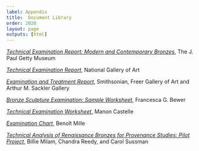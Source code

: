 ```yaml
---
label: Appendix
title:  Document Library
order: 2020
layout: page
outputs: [html]
---
```


[*Technical Examination Report: Modern and Contemporary Bronzes*](/_assets/downloads/technical-examination-report--getty-museum.pdf), The J. Paul Getty Museum

[*Technical Examination Report*](/_assets/downloads/technical-examination-report--nga.pdf), National Gallery of Art

[*Examination and Treatment Report*](/_assets/downloads/examination-treatment-report--freer-sackler.pdf), Smithsonian, Freer Gallery of Art and Arthur M. Sackler Gallery

[*Bronze Sculpture Examination: Sample Worksheet*](/_assets/downloads/examination-wroksheet--bewer.pdf), Francesca G. Bewer

[*Technical Examination Worksheet*](/_assets/downloads/technical-examination-worksheet--castelle.pdf), Manon Castelle

[*Examination Chart*](/_assets/downloads/examination-chart--mille.pdf), Benoît Mille

[*Technical Analysis of Renaissance Bronzes for Provenance Studies: Pilot Project*](/_assets/downloads/techincal-analysis-renaissance-bronzes--milam-reedy-sussuman.pdf), Billie Milam, Chandra Reedy, and Carol Sussman

